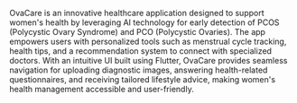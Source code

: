OvaCare is an innovative healthcare application designed to support women's health by leveraging AI technology for early detection of PCOS (Polycystic Ovary Syndrome) and PCO (Polycystic Ovaries). The app empowers users with personalized tools such as menstrual cycle tracking, health tips, and a recommendation system to connect with specialized doctors. With an intuitive UI built using Flutter, OvaCare provides seamless navigation for uploading diagnostic images, answering health-related questionnaires, and receiving tailored lifestyle advice, making women's health management accessible and user-friendly.
